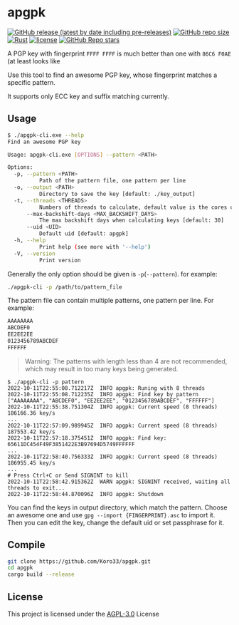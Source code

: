 # apgpk

[![GitHub release (latest by date including pre-releases)](https://img.shields.io/github/v/release/Koro33/apgpk?include_prereleases)](https://github.com/Koro33/apgpk/releases) [![GitHub repo size](https://img.shields.io/github/repo-size/Koro33/apgpk)](https://github.com/Koro33/apgpk/archive/main.zip) [![Rust](https://img.shields.io/badge/Rust-stable-brightgreen)](https://www.rust-lang.org/) [![license](https://img.shields.io/github/license/Koro33/apgpk)](https://github.com/Koro33/apgpk/blob/main/LICENSE) [![GitHub Repo stars](https://img.shields.io/github/stars/Koro33/apgpk?style=social)](https://github.com/Koro33/apgpk)

A PGP key with fingerprint `FFFF FFFF` is much better than one with `86C6 F0AE` (at least looks like

Use this tool to find an awesome PGP key, whose fingerprint matches a specific pattern.

It supports only ECC key and suffix matching currently.

## Usage

```sh
$ ./apgpk-cli.exe --help
Find an awesome PGP key

Usage: apgpk-cli.exe [OPTIONS] --pattern <PATH>

Options:
  -p, --pattern <PATH>
          Path of the pattern file, one pattern per line
  -o, --output <PATH>
          Directory to save the key [default: ./key_output]
  -t, --threads <THREADS>
          Numbers of threads to calculate, default value is the cores of cpu [default: 8]
      --max-backshift-days <MAX_BACKSHIFT_DAYS>
          The max backshift days when calculating keys [default: 30]
      --uid <UID>
          Default uid [default: apgpk]
  -h, --help
          Print help (see more with '--help')
  -V, --version
          Print version
```

Generally the only option should be given is `-p`(`--pattern`). for example:

```sh
./apgpk-cli -p /path/to/pattern_file
```

The pattern file can contain multiple patterns, one pattern per line. For example:

```txt
AAAAAAAA
ABCDEF0
EE2EE2EE
0123456789ABCDEF
FFFFFF
```

> Warning: The patterns with length less than 4 are not recommended, which may result in too many keys being generated.

```log
$ ./apgpk-cli -p pattern
2022-10-11T22:55:08.712217Z  INFO apgpk: Runing with 8 threads
2022-10-11T22:55:08.712235Z  INFO apgpk: Find key by pattern ["AAAAAAAA", "ABCDEF0", "EE2EE2EE", "0123456789ABCDEF", "FFFFFF"]
2022-10-11T22:55:38.751304Z  INFO apgpk: Current speed (8 threads) 186166.36 key/s
...
2022-10-11T22:57:09.989945Z  INFO apgpk: Current speed (8 threads) 187553.42 key/s
2022-10-11T22:57:18.375451Z  INFO apgpk: Find key: 65611DC454F49F3851422E3B97694D5749FFFFFF
...
2022-10-11T22:58:40.756333Z  INFO apgpk: Current speed (8 threads) 186955.45 key/s
...
# Press Ctrl+C or Send SIGNINT to kill
2022-10-11T22:58:42.915362Z  WARN apgpk: SIGNINT received, waiting all threads to exit...
2022-10-11T22:58:44.870096Z  INFO apgpk: Shutdown
```

You can find the keys in output directory, which match the pattern. Choose an awesome one and use `gpg --import {FINGERPRINT}.asc` to import it. Then you can edit the key, change the default uid or set passphrase for it.

## Compile

```sh
git clone https://github.com/Koro33/apgpk.git
cd apgpk
cargo build --release
```

## License

This project is licensed under the [AGPL-3.0](https://github.com/Koro33/apgpk/blob/main/LICENSE) License
